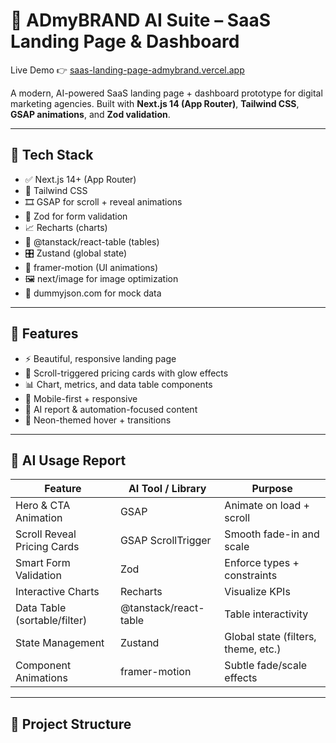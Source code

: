 # 🚀 ADmyBRAND AI Suite – SaaS Landing Page & Dashboard

Live Demo 👉 [saas-landing-page-admybrand.vercel.app](https://saas-landing-page-admybrand.vercel.app/)

A modern, AI-powered SaaS landing page + dashboard prototype for digital marketing agencies. Built with **Next.js 14 (App Router)**, **Tailwind CSS**, **GSAP animations**, and **Zod validation**.

---

## 🧱 Tech Stack

- ✅ Next.js 14+ (App Router)
- 🎨 Tailwind CSS
- 🎞 GSAP for scroll + reveal animations
- 🧪 Zod for form validation
- 📈 Recharts (charts)
- 🧩 @tanstack/react-table (tables)
- 🎛 Zustand (global state)
- 🧠 framer-motion (UI animations)
- 🖼 next/image for image optimization
- 🧪 dummyjson.com for mock data

---

## 📌 Features

- ⚡ Beautiful, responsive landing page
- 🎯 Scroll-triggered pricing cards with glow effects
- 📊 Chart, metrics, and data table components
- 📱 Mobile-first + responsive
- 🧠 AI report & automation-focused content
- 🎨 Neon-themed hover + transitions

---

## 🧠 AI Usage Report

| Feature                        | AI Tool / Library     | Purpose                              |
|-------------------------------|------------------------|---------------------------------------|
| Hero & CTA Animation          | GSAP                   | Animate on load + scroll              |
| Scroll Reveal Pricing Cards   | GSAP ScrollTrigger     | Smooth fade-in and scale              |
| Smart Form Validation         | Zod                    | Enforce types + constraints           |
| Interactive Charts            | Recharts               | Visualize KPIs                        |
| Data Table (sortable/filter)  | @tanstack/react-table  | Table interactivity                   |
| State Management              | Zustand                | Global state (filters, theme, etc.)   |
| Component Animations          | framer-motion          | Subtle fade/scale effects             |

---

## 📁 Project Structure

